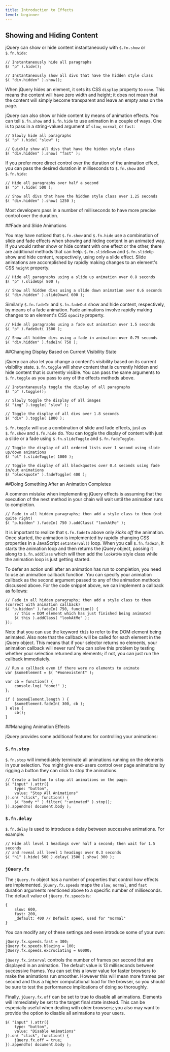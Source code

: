 ```yaml
---
title: Introduction to Effects
level: beginner
---
```


## Showing and Hiding Content

jQuery can show or hide content instantaneously with `$.fn.show` or `$.fn.hide`:

```
// Instantaneously hide all paragraphs
$( "p" ).hide();

// Instantaneously show all divs that have the hidden style class
$( "div.hidden" ).show();
```

When jQuery hides an element, it sets its CSS `display` property to `none`. This means the content will have 
zero width and height; it does not mean that the content will simply become transparent and leave an empty area on the page.

jQuery can also show or hide content by means of animation effects.  You can tell 
`$.fn.show` and `$.fn.hide` to use animation in a couple of ways.  One is to pass 
in a string-valued argument of `slow`, `normal`, or `fast`:

```
// Slowly hide all paragraphs
$( "p" ).hide( "slow" );

// Quickly show all divs that have the hidden style class
$( "div.hidden" ).show( "fast" );
```

If you prefer more direct control over the duration of the animation effect, you 
can pass the desired duration in milliseconds to `$.fn.show` and `$.fn.hide`:

```
// Hide all paragraphs over half a second
$( "p" ).hide( 500 );

// Show all divs that have the hidden style class over 1.25 seconds
$( "div.hidden" ).show( 1250 );
```

Most developers pass in a number of milliseconds to have more precise control
over the duration.

##Fade and Slide Animations

You may have noticed that `$.fn.show` and `$.fn.hide` use a combination of slide and fade effects 
when showing and hiding content in an animated way.  If you would rather show or hide content with 
one effect or the other, there are additional methods that can help.  `$.fn.slideDown` and `$.fn.slideUp` 
show and hide content, respectively, using only a slide effect.  Slide animations are accomplished by 
rapidly making changes to an element's CSS `height` property.

```
// Hide all paragraphs using a slide up animation over 0.8 seconds
$( "p" ).slideUp( 800 );

// Show all hidden divs using a slide down animation over 0.6 seconds
$( "div.hidden" ).slideDown( 600 );
```

Similarly `$.fn.fadeIn` and `$.fn.fadeOut` show and hide content, respectively, by means of a fade 
animation.  Fade animations involve rapidly making changes to an element's CSS `opacity` property.

```
// Hide all paragraphs using a fade out animation over 1.5 seconds
$( "p" ).fadeOut( 1500 );

// Show all hidden divs using a fade in animation over 0.75 seconds
$( "div.hidden" ).fadeIn( 750 );
```

##Changing Display Based on Current Visibility State

jQuery can also let you change a content's visibility based on its current visibility state.  `$.fn.toggle` 
will show content that is currently hidden and hide content that is currently visible.  You can pass the 
same arguments to `$.fn.toggle` as you pass to any of the effects methods above.

```
// Instantaneously toggle the display of all paragraphs
$( "p" ).toggle();

// Slowly toggle the display of all images
$( "img" ).toggle( "slow" );

// Toggle the display of all divs over 1.8 seconds
$( "div" ).toggle( 1800 );
```

`$.fn.toggle` will use a combination of slide and fade effects, just as `$.fn.show` and `$.fn.hide` do.  You can 
toggle the display of content with just a slide or a fade using `$.fn.slideToggle` and `$.fn.fadeToggle`.

```
// Toggle the display of all ordered lists over 1 second using slide up/down animations
$( "ol" ).slideToggle( 1000 );

// Toggle the display of all blockquotes over 0.4 seconds using fade in/out animations
$( "blockquote" ).fadeToggle( 400 );
```

##Doing Something After an Animation Completes

A common mistake when implementing jQuery effects is assuming that the execution of the next method in your
chain will wait until the animation runs to completion. 

```
// Fade in all hidden paragraphs; then add a style class to them (not quite right)
$( "p.hidden" ).fadeIn( 750 ).addClass( "lookAtMe" );
```

It is important to realize that `$.fn.fadeIn` above only *kicks off* the animation.  Once started, the
animation is implemented by rapidly changing CSS properties in a JavaScript `setInterval()` loop.  When 
you call `$.fn.fadeIn`, it starts the animation loop and then returns the jQuery object, passing it along 
to `$.fn.addClass` which will then add the `lookAtMe` style class while the animation loop is just 
getting started.

To defer an action until after an animation has run to completion, you need to use an animation callback
function.  You can specify your animation callback as the second argument passed to any of the 
animation methods discussed above.  For the code snippet above, we can implement a callback as follows:

```
// Fade in all hidden paragraphs; then add a style class to them (correct with animation callback)
$( "p.hidden" ).fadeIn( 750, function() {
	// this = DOM element which has just finished being animated
	$( this ).addClass( "lookAtMe" );
});
```

Note that you can use the keyword `this` to refer to the DOM element being animated.  Also note
that the callback will be called for each element in the jQuery object.  This means that if your 
selector returns no elements, your animation callback will never run! You can solve this problem by 
testing whether your selection returned any elements; if not, you can just run the callback immediately.

```
// Run a callback even if there were no elements to animate
var $someElement = $( "#nonexistent" );

var cb = function() {
	console.log( "done!" );
};

if ( $someElement.length ) {
	$someElement.fadeIn( 300, cb );
} else {
	cb();
}
```

##Managing Animation Effects

jQuery provides some additional features for controlling your animations:

### `$.fn.stop`

`$.fn.stop` will immediately terminate all animations running on the elements in your selection.  You might give
end-users control over page animations by rigging a button they can click to stop the animations.

```
// Create a button to stop all animations on the page:
$( "input" ).attr({
	type: "button",
	value: "Stop All Animations"
}).on( "click", function() {
	$( "body *" ).filter( ":animated" ).stop();
}).appendTo( document.body );
```

### `$.fn.delay`

`$.fn.delay` is used to introduce a delay between successive animations.  For example:

```
// Hide all level 1 headings over half a second; then wait for 1.5 seconds
// and reveal all level 1 headings over 0.3 seconds
$( "h1" ).hide( 500 ).delay( 1500 ).show( 300 );
```

### `jQuery.fx`

The `jQuery.fx` object has a number of properties that control how effects are implemented. `jQuery.fx.speeds` maps 
the `slow`, `normal`, and `fast` duration arguments mentioned above to a specific 
number of milliseconds.  The default value of `jQuery.fx.speeds` is:

```
{
	slow: 600,
	fast: 200,
	_default: 400 // Default speed, used for "normal"
}
```

You can modify any of these settings and even introduce some of your own:

```
jQuery.fx.speeds.fast = 300;
jQuery.fx.speeds.blazing = 100;
jQuery.fx.speeds.excruciating = 60000;
```

`jQuery.fx.interval` controls the number of frames per second that are 
displayed in an animation.  The default value is 13 milliseconds between 
successive frames.  You can set this a lower value for faster browsers 
to make the animations run smoother.  However this will mean more frames 
per second and thus a higher computational load for the browser, so you 
should be sure to test the performance implications of doing so thoroughly.

Finally, `jQuery.fx.off` can be set to true to disable all animations. Elements
will immediately be set to the target final state instead.  This can be
especially useful when dealing with older browsers; you also may want to
provide the option to disable all animations to your users.

```
$( "input" ).attr({
	type: "button",
	value: "Disable Animations"
}).on( "click", function() {
	jQuery.fx.off = true;
}).appendTo( document.body );
```
